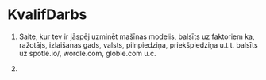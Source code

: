 # KvalifDarbs


1. Saite, kur tev ir jāspēj uzminēt mašīnas modelis, balsīts uz faktoriem ka, ražotājs, izlaišanas gads, valsts, pilnpiedziņa, priekšpiedziņa u.t.t.
balsīts uz spotle.io/, wordle.com, globle.com u.c.

2. 